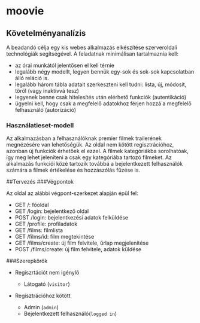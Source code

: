 # moovie
## Követelményanalízis

A beadandó célja egy kis webes alkalmazás elkészítése szerveroldali technológiák segítségével. A feladatnak minimálisan tartalmaznia kell:

   + az órai munkától jelentősen el kell térnie
   + legalább négy modellt, legyen bennük egy-sok és sok-sok kapcsolatban álló reláció is.
   + legalább három tábla adatait szerkeszteni kell tudni: lista, új, módosít, töröl (vagy inaktívvá tesz)
   + legyenek benne csak hitelesítés után elérhető funkciók (autentikáció)
   + ügyelni kell, hogy csak a megfelelő adatokhoz férjen hozzá a megfelelő felhasználó (autorizáció)
   
### Használatieset-modell
Az alkalmazásban a felhasználóknak premier filmek trailerének megnézésére van lehetőségük. Az oldal nem kötött regisztrációhoz, azonban új funkciók érhetőek el ezzel. A filmek kategóriákba sorolhatóak, így meg lehet jeleníteni a csak egy kategóriába tartozó filmeket. Az alkalmazás funkciói közé tartozik továbbá a bejelentkezett felhasználók számára a filmek értékelése és hozzászólás fűzése is.

##Tervezés
###Végpontok

Az oldal az alábbi végpont-szerkezet alapján épül fel:

+ GET /: főoldal
+ GET /login: bejelentkező oldal
+ POST /login: bejelentkezési adatok felküldése
+ GET /profile: profiladatok
+ GET /films: filmlista
+ GET /films/id: film megtekintése
+ GET /films/create: új film felvitele, űrlap megjelenítése
+ POST /films/create: új film felvitele, adatok küldése

###Szerepkörök
+ Regiszrtációt nem igénylő

   + Látogató (`visitor`)

+ Regisztrációhoz kötött
   + Admin (`admin`)
   + Bejelentkezett felhasználó(`logged in`)
